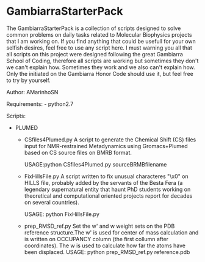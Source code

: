 # GambiarraStarterPack

The GambiarraStarterPack is a collection of scripts designed to solve common problems on daily tasks related to Molecular Biophysics projects that I am working on.
If you find anything that could be usefull for your own selfish desires, feel free to use any script here.
I must warning you all that all scripts on this project were designed following the great Gambiarra School of Coding, therefore all scripts are working but sometimes they don't we can't explain how.
Sometimes they work and we also can't explain how. Only the initiated on the Gambiarra Honor Code should use it, but feel free to try by yourself.

Author: AMarinhoSN 

Requirements:
	- python2.7

Scripts:

 - PLUMED

	- CSfiles4Plumed.py
		A script to generate the Chemical Shift (CS) files input for NMR-restrained Metadynamics using Gromacs+Plumed based on CS source files on BMRB format.

		USAGE:python CSfiles4Plumed.py sourceBRMBfilename

	- FixHillsFile.py
		A script written to fix unusual characteres "\x0" on HILLS file, probably added by the servants of the Besta Fera (a legendary supernatural entity that haunt PhD students working on theoretical and computational oriented projects report for decades on several countries).

		USAGE: python FixHillsFile.py
	- prep_RMSD_ref.py
		Set the w' and w weight sets on the PDB reference structure.The w' is used for center of mass calculation and is written on OCCUPANCY column (the first collumn after coordinates). The w is used to calculate how far the atoms have been displaced.
		USAGE: python prep_RMSD_ref.py reference.pdb
 
